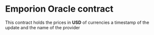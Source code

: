 # Emporion Oracle contract

This contract holds the prices in **USD** of currencies
a timestamp of the update and the name of the provider
